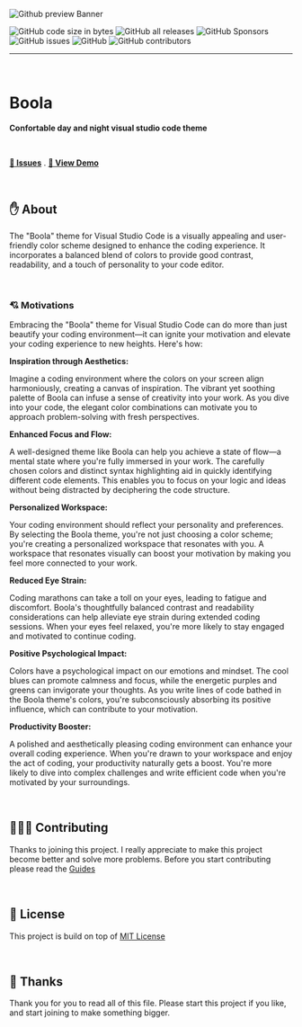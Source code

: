 <!-- PROJECT INFO -->

![Github preview Banner](https://github.com/nyomansunima/boola/assets/54091887/0cc62832-bccd-4bc2-afa2-6d049a71d815)

![GitHub code size in bytes](https://img.shields.io/github/languages/code-size/nyomansunima/boola?color=pink&label=Code%20Size)
![GitHub all releases](https://img.shields.io/github/downloads/nyomansunima/boola/total)
![GitHub Sponsors](https://img.shields.io/github/sponsors/nyomansunima?color=violet)
![GitHub issues](https://img.shields.io/github/issues/nyomansunima/boola?color=red)
![GitHub](https://img.shields.io/github/license/nyomansunima/boola)
![GitHub contributors](https://img.shields.io/github/contributors/nyomansunima/boola?color=green)

---

<br/>

# Boola

**Confortable day and night visual studio code theme**

<br/>

[**🐛 Issues**](https://github.com/nyomansunima/boola/issues) . [**🚀 View Demo**](https://digihub.sonibble.com)

<br/>

<!-- ABOUT -->

## ✋ About

The "Boola" theme for Visual Studio Code is a visually appealing and user-friendly color scheme designed to enhance the coding experience. It incorporates a balanced blend of colors to provide good contrast, readability, and a touch of personality to your code editor.

<br/>

### 💘 Motivations

Embracing the "Boola" theme for Visual Studio Code can do more than just beautify your coding environment—it can ignite your motivation and elevate your coding experience to new heights. Here's how:

**Inspiration through Aesthetics:**

Imagine a coding environment where the colors on your screen align harmoniously, creating a canvas of inspiration. The vibrant yet soothing palette of Boola can infuse a sense of creativity into your work. As you dive into your code, the elegant color combinations can motivate you to approach problem-solving with fresh perspectives.

**Enhanced Focus and Flow:**

A well-designed theme like Boola can help you achieve a state of flow—a mental state where you're fully immersed in your work. The carefully chosen colors and distinct syntax highlighting aid in quickly identifying different code elements. This enables you to focus on your logic and ideas without being distracted by deciphering the code structure.

**Personalized Workspace:**

Your coding environment should reflect your personality and preferences. By selecting the Boola theme, you're not just choosing a color scheme; you're creating a personalized workspace that resonates with you. A workspace that resonates visually can boost your motivation by making you feel more connected to your work.

**Reduced Eye Strain:**

Coding marathons can take a toll on your eyes, leading to fatigue and discomfort. Boola's thoughtfully balanced contrast and readability considerations can help alleviate eye strain during extended coding sessions. When your eyes feel relaxed, you're more likely to stay engaged and motivated to continue coding.

**Positive Psychological Impact:**

Colors have a psychological impact on our emotions and mindset. The cool blues can promote calmness and focus, while the energetic purples and greens can invigorate your thoughts. As you write lines of code bathed in the Boola theme's colors, you're subconsciously absorbing its positive influence, which can contribute to your motivation.

**Productivity Booster:**

A polished and aesthetically pleasing coding environment can enhance your overall coding experience. When you're drawn to your workspace and enjoy the act of coding, your productivity naturally gets a boost. You're more likely to dive into complex challenges and write efficient code when you're motivated by your surroundings.

<br/>

<!-- CONTRIBUTINGS -->

## 🧑🏿‍💻 Contributing

Thanks to joining this project. I really appreciate to make this project become better and solve more problems. Before you start contributing please read the [Guides](.CONTRIBUTING.md)

<br/>

<!-- LICENSE -->

## 🪪 License

This project is build on top of [MIT License](LICENSE)

<br/>

## 🎉 Thanks

Thank you for you to read all of this file. Please start this project if you like, and start joining to make something bigger.
